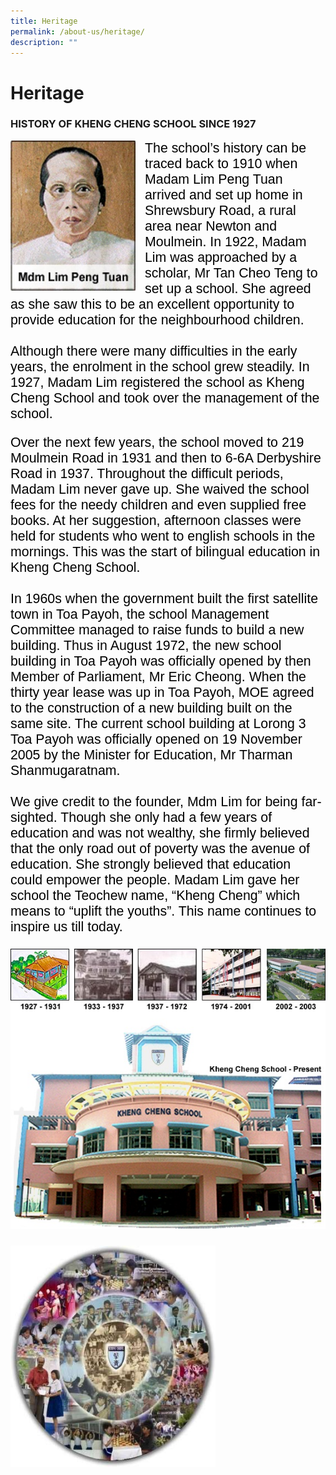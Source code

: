 ```yaml
---
title: Heritage
permalink: /about-us/heritage/
description: ""
---
```

Heritage
========

### HISTORY OF KHENG CHENG SCHOOL SINCE 1927

<img src="/images/Heritage/Mdm-Lim.jpg" style="width:200px;height:240px;margin-right:15px;" align = "left">

<span style="font-size:16.0pt;font-family:Arial;color:black">
The school’s history can be traced back to 1910 when Madam Lim Peng Tuan arrived and set up home in Shrewsbury Road, a rural area near Newton and Moulmein. In 1922, Madam Lim was approached by a scholar, Mr Tan Cheo Teng to set up a school. She agreed as she saw this to be an excellent opportunity to provide education for the neighbourhood children.<br><br>
Although there were many difficulties in the early years, the enrolment in the school grew steadily. In 1927, Madam Lim registered the school as Kheng Cheng School and took over the management of the school.

Over the next few years, the school moved to 219 Moulmein Road in 1931 and then to 6-6A Derbyshire Road in 1937. Throughout the difficult periods, Madam Lim never gave up. She waived the school fees for the needy children and even supplied free books. At her suggestion, afternoon classes were held for students who went to english schools in the mornings. This was the start of bilingual education in Kheng Cheng School.<br><br>
In 1960s when the government built the first satellite town in Toa Payoh, the school Management Committee managed to raise funds to build a new building. Thus in August 1972, the new school building in Toa Payoh was officially opened by then Member of Parliament, Mr Eric Cheong. When the thirty year lease was up in Toa Payoh, MOE agreed to the construction of a new building built on the same site. The current school building at Lorong 3 Toa Payoh was officially opened on 19 November 2005 by the Minister for Education, Mr Tharman Shanmugaratnam.<br><br>
We give credit to the founder, Mdm Lim for being far-sighted. Though she only had a few years of education and was not wealthy, she firmly believed that the only road out of poverty was the avenue of education. She strongly believed that education could empower the people. Madam Lim gave her school the Teochew name, “Kheng Cheng” which means to “uplift the youths”. This name continues to inspire us till today.

![](/images/Heritage/KCS-Present.jpg)

<img src="/images/Heritage/KCS-Present-2.jpg" style="width:65%">